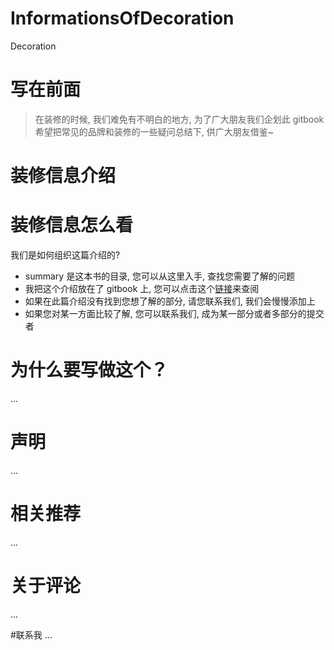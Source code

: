 # InformationsOfDecoration
 Decoration
# 写在前面
>在装修的时候, 我们难免有不明白的地方, 为了广大朋友我们企划此 gitbook 希望把常见的品牌和装修的一些疑问总结下, 供广大朋友借鉴~

# 装修信息介绍
>

# 装修信息怎么看
我们是如何组织这篇介绍的?
- summary 是这本书的目录, 您可以从这里入手, 查找您需要了解的问题
- 我把这个介绍放在了 gitbook 上, 您可以点击这个[链接](https://insomniatt.gitbooks.io/informationsofdecoration/content/)来查阅
- 如果在此篇介绍没有找到您想了解的部分, 请您联系我们, 我们会慢慢添加上
- 如果您对某一方面比较了解, 您可以联系我们, 成为某一部分或者多部分的提交者

# 为什么要写做这个？
...

# 声明
...

# 相关推荐
...

# 关于评论
...

#联系我
...

